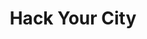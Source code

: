 ---
layout: interior
title: Hack Your City
speaker: Seth Etter
permalink: seth-etter
image: img/20160129/seth_etter.jpg
event: 20160129
video: apYuXStNCT8
favorite: The people - helpful and hardworking.
about: (Disclaimer - Seth's Wichitalks presentation video had some technical problems that prevented us from displaying it. Fortunately, Seth gave nearly the same presentation at a local 1 Million Cups, so we're borrowing it from them.)<br><br>Seth is a Senior Application Developer for The OpenGov Foundation who cares a lot about coding and community. He organizes two groups, a software development community called devICT and another called Open Wichita, a civic hacking group aimed at improving the city through technology. He really likes Wichita and wants to help make it as awesome as possible.
twitter: sethetter
facebook: sethetter.ict
instagram: 
linkedin: 
website: sethetter.com
email: 
telephone: 
---